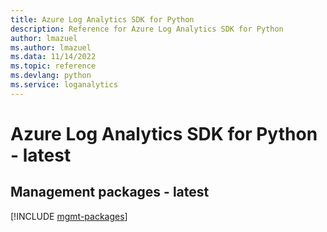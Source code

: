 ```yaml
---
title: Azure Log Analytics SDK for Python
description: Reference for Azure Log Analytics SDK for Python
author: lmazuel
ms.author: lmazuel
ms.data: 11/14/2022
ms.topic: reference
ms.devlang: python
ms.service: loganalytics
---
```

# Azure Log Analytics SDK for Python - latest

## Management packages - latest
[!INCLUDE [mgmt-packages](log-analytics-mgmt-index.md)]